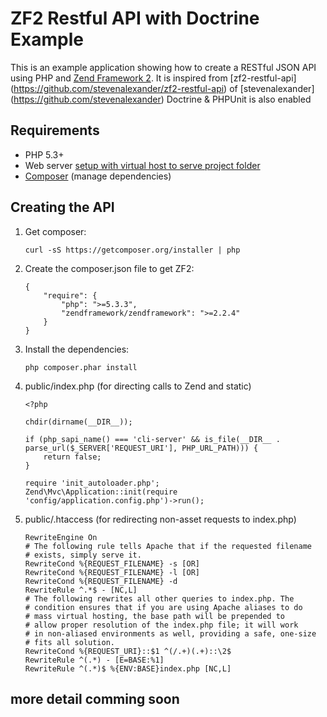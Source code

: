 # ZF2 Restful API with Doctrine Example

This is an example application showing how to create a RESTful JSON API using PHP and [Zend Framework 2](http://framework.zend.com/).
It is inspired from [zf2-restful-api] (https://github.com/stevenalexander/zf2-restful-api) of [stevenalexander] (https://github.com/stevenalexander)
Doctrine & PHPUnit is also enabled

## Requirements

* PHP 5.3+
* Web server [setup with virtual host to serve project folder](http://framework.zend.com/manual/2.2/en/user-guide/skeleton-application.html#virtual-host)
* [Composer](http://getcomposer.org/) (manage dependencies)

## Creating the API

1. Get composer:

    ```
    curl -sS https://getcomposer.org/installer | php
    ```

2. Create the composer.json file to get ZF2:

    ```
    {
        "require": {
            "php": ">=5.3.3",
            "zendframework/zendframework": ">=2.2.4"
        }
    }
    ```

3. Install the dependencies:

    ```
    php composer.phar install
    ```

4. public/index.php (for directing calls to Zend and static)

    ```
    <?php

    chdir(dirname(__DIR__));

    if (php_sapi_name() === 'cli-server' && is_file(__DIR__ . parse_url($_SERVER['REQUEST_URI'], PHP_URL_PATH))) {
        return false;
    }

    require 'init_autoloader.php';
    Zend\Mvc\Application::init(require 'config/application.config.php')->run();
    ```
5. public/.htaccess (for redirecting non-asset requests to index.php)

    ```
    RewriteEngine On
    # The following rule tells Apache that if the requested filename
    # exists, simply serve it.
    RewriteCond %{REQUEST_FILENAME} -s [OR]
    RewriteCond %{REQUEST_FILENAME} -l [OR]
    RewriteCond %{REQUEST_FILENAME} -d
    RewriteRule ^.*$ - [NC,L]
    # The following rewrites all other queries to index.php. The
    # condition ensures that if you are using Apache aliases to do
    # mass virtual hosting, the base path will be prepended to
    # allow proper resolution of the index.php file; it will work
    # in non-aliased environments as well, providing a safe, one-size
    # fits all solution.
    RewriteCond %{REQUEST_URI}::$1 ^(/.+)(.+)::\2$
    RewriteRule ^(.*) - [E=BASE:%1]
    RewriteRule ^(.*)$ %{ENV:BASE}index.php [NC,L]
    ```

## more detail comming soon
